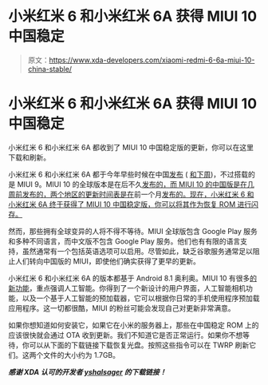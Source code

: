 # 小米红米 6 和小米红米 6A 获得 MIUI 10 中国稳定

> 原文：<https://www.xda-developers.com/xiaomi-redmi-6-6a-miui-10-china-stable/>

# 小米红米 6 和小米红米 6A 获得 MIUI 10 中国稳定

小米红米 6 和小米红米 6A 都收到了 MIUI 10 中国稳定版的更新，你可以在这里下载和刷新。

小米红米 6 和小米红米 6A 都于今年早些时候在中国[发布](https://www.xda-developers.com/xiaomi-redmi-6-6a-official-12nm-chipset/) ( [和下周](https://www.xda-developers.com/xiaomi-redmi-6-redmi-6-pro-redmi-6a-india/))，不过搭载的是 MIUI 9。MIUI 10 的全球版本是在后不久[发布的，而 MIUI 10 的中国版是在几周前发布的，两个地区的更新时间表是在](https://www.xda-developers.com/xiaomi-redmi-y2-launched-miui-10-global-rollout/)前一个月[发布的。现在，小米红米 6 和小米红米 6A 终于获得了 MIUI 10 中国稳定版，你可以将其作为恢复 ROM 进行闪存。](https://www.xda-developers.com/xiaomi-rollout-schedule-miui-10-global-beta-rom/)

然而，那些拥有全球变异的人将不得不等待。MIUI 全球版包含 Google Play 服务和多种不同语言，而中文版不包含 Google Play 服务。他们也有有限的语言支持，虽然通常有一个包括英语选项可以启用。尽管如此，缺乏谷歌服务通常足以阻止人们转向中国版的 MIUI，即使他们确实获得了更早的更新。

小米红米 6 和小米红米 6A 的版本都基于 Android 8.1 奥利奥。MIUI 10 有很多[的新功能](https://www.xda-developers.com/miui-10-announcement-ai-features/)，重点强调人工智能。你得到了一个新设计的用户界面，人工智能相机功能，以及一个基于人工智能的预加载器，它可以根据你日常的手机使用程序预加载应用程序。这一切都很酷，MIUI 的粉丝可能会发现自己对更新非常满意。

如果你想知道如何安装它，如果它在小米的服务器上，那些在中国稳定 ROM 上的应该很快就会通过 OTA 收到更新。我们不知道它是否正常运行。如果你不想等待，你可以从下面的下载链接下载恢复光盘。按照这些指令可以在 TWRP 刷新它们。这两个文件的大小约为 1.7GB。

***感谢 XDA 认可的开发者 [yshalsager](https://forum.xda-developers.com/member.php?u=6084385) 的下载链接！***